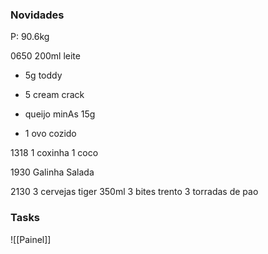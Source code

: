 
### Novidades ###
P: 90.6kg

0650
200ml leite
+ 5g toddy

+ 5 cream crack
+ queijo minAs 15g
+ 1 ovo cozido


1318
1 coxinha
1 coco

1930
Galinha
Salada

2130
3 cervejas tiger 350ml
3 bites trento
3 torradas de pao




### Tasks ###
![[Painel]]